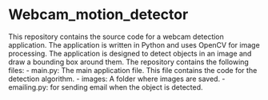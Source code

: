 # Webcam_motion_detector
This repository contains the source code for a webcam detection application. The application is written in Python and uses OpenCV for image processing. The application is designed to detect objects in an image and draw a bounding box around them.
The repository contains the following files: - main.py: The main application file. This file contains the code for the detection algorithm. - images: A folder where images are saved. -emailing.py: for sending email when the object is detected. 
